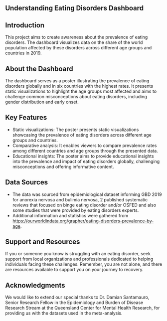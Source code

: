 ## Understanding Eating Disorders Dashboard

## Introduction
This project aims to create awareness about the prevalence of eating disorders. The dashboard visualizes data on the share of the world population affected by these disorders across different age groups and countries in 2019.

## About the Dashboard
The dashboard serves as a poster illustrating the prevalence of eating disorders globally and in six countries with the highest rates. It presents static visualizations to highlight the age groups most affected and aims to challenge common misconceptions about eating disorders, including gender distribution and early onset.

## Key Features
- Static visualizations: The poster presents static visualizations showcasing the prevalence of eating disorders across different age groups and countries.
- Comparative analysis: It enables viewers to compare prevalence rates among different countries and age groups through the presented data.
- Educational insights: The poster aims to provide educational insights into the prevalence and impact of eating disorders globally, challenging misconceptions and offering informative content.

## Data Sources
- The data was sourced from epidemiological dataset informing GBD 2019 for anorexia nervosa and bulimia nervosa, 2 published systematic reviews that focused on binge eating disorder and/or OSFED and also some studies that were provided by eating disorders experts.
- Additional information and statistics were gathered from https://ourworldindata.org/grapher/eating-disorders-prevalence-by-age.
  
## Support and Resources
If you or someone you know is struggling with an eating disorder, seek support from local organizations and professionals dedicated to helping individuals facing these challenges. Remember, you are not alone, and there are resources available to support you on your journey to recovery.

## Acknowledgments
We would like to extend our special thanks to Dr. Damian Santamauro, Senior Research Fellow in the Epidemiology and Burden of Disease Research Stream at the Queensland Center for Mental Health Research, for providing us with the datasets used in the meta-analysis.
